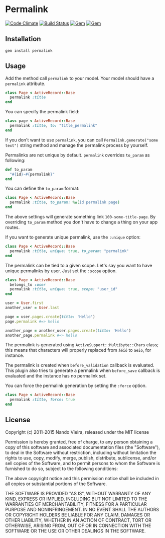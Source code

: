 # Permalink

[![Code Climate](https://codeclimate.com/github/fnando/permalink.svg)](https://codeclimate.com/github/fnando/permalink)
[![Build Status](https://travis-ci.org/fnando/permalink.svg)](https://travis-ci.org/fnando/permalink)
[![Gem](https://img.shields.io/gem/v/permalink.svg)](https://rubygems.org/gems/permalink)
[![Gem](https://img.shields.io/gem/dt/permalink.svg)](https://rubygems.org/gems/permalink)

## Installation

    gem install permalink

## Usage

Add the method call `permalink` to your model. Your model should have a
`permalink` attribute.

```ruby
class Page < ActiveRecord::Base
  permalink :title
end
```

You can specify the permalink field:

```ruby
class page < ActiveRecord::Base
  permalink :title, to: "title_permalink"
end
```

If you don't want to use `permalink`, you can call
`Permalink.generate("some text")` string method and manage the permalink process
by yourself.

Permalinks are not unique by default. `permalink` overrides `to_param` as
following:

```ruby
def to_param
  "#{id}-#{permalink}"
end
```

You can define the `to_param` format:

```ruby
class Page < ActiveRecord::Base
  permalink :title, to_param: %w(id permalink page)
end
```

The above settings will generate something link `100-some-title-page`. By
overriding `to_param` method you don't have to change a thing on your app
routes.

If you want to generate unique permalink, use the `:unique` option:

```ruby
class Page < ActiveRecord::Base
  permalink :title, unique: true, to_param: "permalink"
end
```

The permalink can be tied to a given scope. Let's say you want to have unique
permalinks by user. Just set the `:scope` option.

```ruby
class Page < ActiveRecord::Base
  belongs_to :user
  permalink :title, unique: true, scope: "user_id"
end

user = User.first
another_user = User.last

page = user.pages.create(title: 'Hello')
page.permalink #=> hello

another_page = another_user.pages.create(title: 'Hello')
another_page.permalink #=> hello
```

The permalink is generated using `ActiveSupport::Multibyte::Chars` class; this
means that characters will properly replaced from `áéíó` to `aeio`, for
instance.

The permalink is created when `before_validation` callback is evaluated. This
plugin also tries to generate a permalink when `before_save` callback is
evaluated and the instance has no permalink set.

You can force the permalink generation by setting the `:force` option.

```ruby
class Page < ActiveRecord::Base
  permalink :title, force: true
end
```

## License

Copyright (c) 2011-2015 Nando Vieira, released under the MIT license

Permission is hereby granted, free of charge, to any person obtaining a copy of
this software and associated documentation files (the "Software"), to deal in
the Software without restriction, including without limitation the rights to
use, copy, modify, merge, publish, distribute, sublicense, and/or sell copies of
the Software, and to permit persons to whom the Software is furnished to do so,
subject to the following conditions:

The above copyright notice and this permission notice shall be included in all
copies or substantial portions of the Software.

THE SOFTWARE IS PROVIDED "AS IS", WITHOUT WARRANTY OF ANY KIND, EXPRESS OR
IMPLIED, INCLUDING BUT NOT LIMITED TO THE WARRANTIES OF MERCHANTABILITY, FITNESS
FOR A PARTICULAR PURPOSE AND NONINFRINGEMENT. IN NO EVENT SHALL THE AUTHORS OR
COPYRIGHT HOLDERS BE LIABLE FOR ANY CLAIM, DAMAGES OR OTHER LIABILITY, WHETHER
IN AN ACTION OF CONTRACT, TORT OR OTHERWISE, ARISING FROM, OUT OF OR IN
CONNECTION WITH THE SOFTWARE OR THE USE OR OTHER DEALINGS IN THE SOFTWARE.
